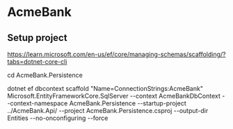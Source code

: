 ﻿# AcmeBank

## Setup project
https://learn.microsoft.com/en-us/ef/core/managing-schemas/scaffolding/?tabs=dotnet-core-cli

cd AcmeBank.Persistence

dotnet ef dbcontext scaffold "Name=ConnectionStrings:AcmeBank" Microsoft.EntityFrameworkCore.SqlServer --context AcmeBankDbContext --context-namespace AcmeBank.Persistence --startup-project ../AcmeBank.Api/ --project AcmeBank.Persistence.csproj --output-dir Entities --no-onconfiguring --force